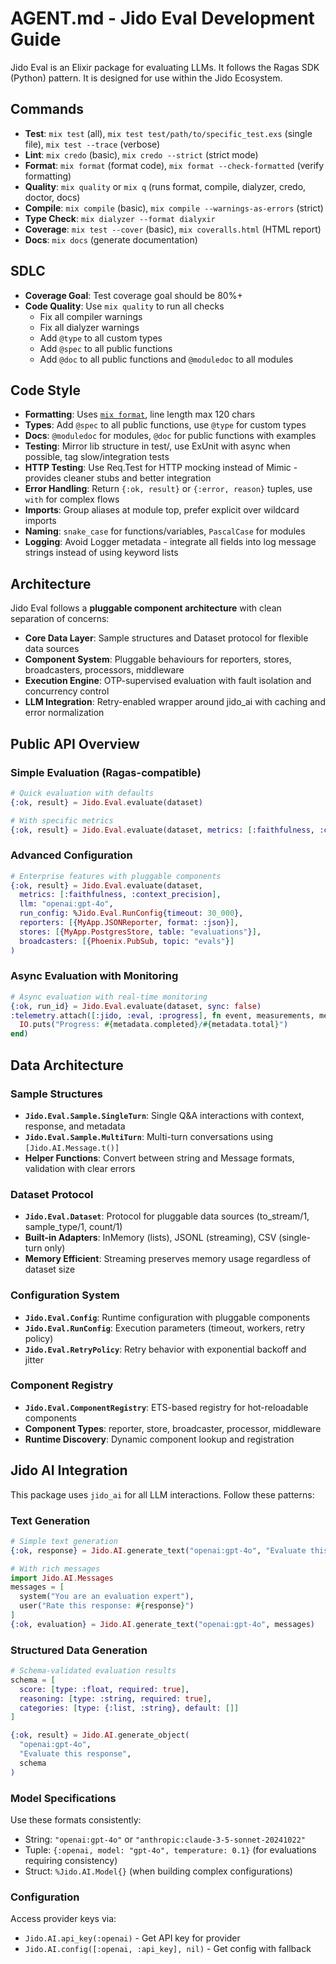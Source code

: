 # AGENT.md - Jido Eval Development Guide

Jido Eval is an Elixir package for evaluating LLMs. It follows the Ragas SDK (Python) pattern. It is designed for use within the Jido Ecosystem.

## Commands

- **Test**: `mix test` (all), `mix test test/path/to/specific_test.exs` (single file), `mix test --trace` (verbose)
- **Lint**: `mix credo` (basic), `mix credo --strict` (strict mode)
- **Format**: `mix format` (format code), `mix format --check-formatted` (verify formatting)
- **Quality**: `mix quality` or `mix q` (runs format, compile, dialyzer, credo, doctor, docs)
- **Compile**: `mix compile` (basic), `mix compile --warnings-as-errors` (strict)
- **Type Check**: `mix dialyzer --format dialyxir`
- **Coverage**: `mix test --cover` (basic), `mix coveralls.html` (HTML report)
- **Docs**: `mix docs` (generate documentation)

## SDLC

- **Coverage Goal**: Test coverage goal should be 80%+
- **Code Quality**: Use `mix quality` to run all checks
  - Fix all compiler warnings
  - Fix all dialyzer warnings
  - Add `@type` to all custom types
  - Add `@spec` to all public functions
  - Add `@doc` to all public functions and `@moduledoc` to all modules

## Code Style

- **Formatting**: Uses [`mix format`](.formatter.exs), line length max 120 chars
- **Types**: Add `@spec` to all public functions, use `@type` for custom types
- **Docs**: `@moduledoc` for modules, `@doc` for public functions with examples
- **Testing**: Mirror lib structure in test/, use ExUnit with async when possible, tag slow/integration tests
- **HTTP Testing**: Use Req.Test for HTTP mocking instead of Mimic - provides cleaner stubs and better integration
- **Error Handling**: Return `{:ok, result}` or `{:error, reason}` tuples, use `with` for complex flows
- **Imports**: Group aliases at module top, prefer explicit over wildcard imports
- **Naming**: `snake_case` for functions/variables, `PascalCase` for modules
- **Logging**: Avoid Logger metadata - integrate all fields into log message strings instead of using keyword lists

## Architecture

Jido Eval follows a **pluggable component architecture** with clean separation of concerns:

- **Core Data Layer**: Sample structures and Dataset protocol for flexible data sources
- **Component System**: Pluggable behaviours for reporters, stores, broadcasters, processors, middleware
- **Execution Engine**: OTP-supervised evaluation with fault isolation and concurrency control
- **LLM Integration**: Retry-enabled wrapper around jido_ai with caching and error normalization

## Public API Overview

### Simple Evaluation (Ragas-compatible)
```elixir
# Quick evaluation with defaults
{:ok, result} = Jido.Eval.evaluate(dataset)

# With specific metrics
{:ok, result} = Jido.Eval.evaluate(dataset, metrics: [:faithfulness, :context_precision])
```

### Advanced Configuration
```elixir
# Enterprise features with pluggable components
{:ok, result} = Jido.Eval.evaluate(dataset, 
  metrics: [:faithfulness, :context_precision],
  llm: "openai:gpt-4o",
  run_config: %Jido.Eval.RunConfig{timeout: 30_000},
  reporters: [{MyApp.JSONReporter, format: :json}],
  stores: [{MyApp.PostgresStore, table: "evaluations"}],
  broadcasters: [{Phoenix.PubSub, topic: "evals"}]
)
```

### Async Evaluation with Monitoring
```elixir
# Async evaluation with real-time monitoring
{:ok, run_id} = Jido.Eval.evaluate(dataset, sync: false)
:telemetry.attach([:jido, :eval, :progress], fn event, measurements, metadata, _ ->
  IO.puts("Progress: #{metadata.completed}/#{metadata.total}")
end)
```

## Data Architecture

### Sample Structures
- **`Jido.Eval.Sample.SingleTurn`**: Single Q&A interactions with context, response, and metadata
- **`Jido.Eval.Sample.MultiTurn`**: Multi-turn conversations using `[Jido.AI.Message.t()]`
- **Helper Functions**: Convert between string and Message formats, validation with clear errors

### Dataset Protocol
- **`Jido.Eval.Dataset`**: Protocol for pluggable data sources (to_stream/1, sample_type/1, count/1)
- **Built-in Adapters**: InMemory (lists), JSONL (streaming), CSV (single-turn only)
- **Memory Efficient**: Streaming preserves memory usage regardless of dataset size

### Configuration System
- **`Jido.Eval.Config`**: Runtime configuration with pluggable components
- **`Jido.Eval.RunConfig`**: Execution parameters (timeout, workers, retry policy)
- **`Jido.Eval.RetryPolicy`**: Retry behavior with exponential backoff and jitter

### Component Registry
- **`Jido.Eval.ComponentRegistry`**: ETS-based registry for hot-reloadable components
- **Component Types**: reporter, store, broadcaster, processor, middleware
- **Runtime Discovery**: Dynamic component lookup and registration

## Jido AI Integration

This package uses `jido_ai` for all LLM interactions. Follow these patterns:

### Text Generation

```elixir
# Simple text generation
{:ok, response} = Jido.AI.generate_text("openai:gpt-4o", "Evaluate this response")

# With rich messages
import Jido.AI.Messages
messages = [
  system("You are an evaluation expert"),
  user("Rate this response: #{response}")
]
{:ok, evaluation} = Jido.AI.generate_text("openai:gpt-4o", messages)
```

### Structured Data Generation

```elixir
# Schema-validated evaluation results
schema = [
  score: [type: :float, required: true],
  reasoning: [type: :string, required: true],
  categories: [type: {:list, :string}, default: []]
]

{:ok, result} = Jido.AI.generate_object(
  "openai:gpt-4o",
  "Evaluate this response",
  schema
)
```

### Model Specifications

Use these formats consistently:
- String: `"openai:gpt-4o"` or `"anthropic:claude-3-5-sonnet-20241022"`
- Tuple: `{:openai, model: "gpt-4o", temperature: 0.1}` (for evaluations requiring consistency)
- Struct: `%Jido.AI.Model{}` (when building complex configurations)

### Configuration

Access provider keys via:
- `Jido.AI.api_key(:openai)` - Get API key for provider
- `Jido.AI.config([:openai, :api_key], nil)` - Get config with fallback

